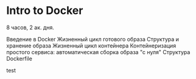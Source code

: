 Intro to Docker
===============
8 часов, 2 ак. дня.

Введение в Docker
Жизненный цикл готового образа
Структура и хранение образа
Жизненный цикл контейнера
Контейнеризация простого сервиса: автоматическая сборка образа "с нуля"
Структура Dockerfile

test
